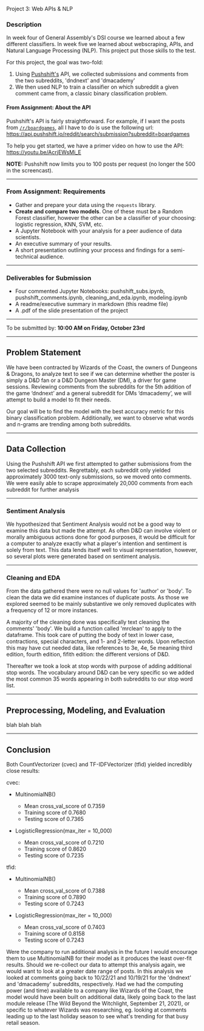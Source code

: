 Project 3: Web APIs & NLP

### Description

In week four of General Assembly's DSI course we learned about a few different classifiers. In week five we learned about webscraping, APIs, and Natural Language Processing (NLP). This project put those skills to the test.

For this project, the goal was two-fold:
1. Using [Pushshift's](https://github.com/pushshift/api) API, we collected submissions and comments from the two subreddits, 'dndnext' and 'dmacademy'
2. We then used NLP to train a classifier on which subreddit a given comment came from, a classic binary classification problem.


#### From Assignment: About the API

Pushshift's API is fairly straightforward. For example, if I want the posts from [`/r/boardgames`](https://www.reddit.com/r/boardgames), all I have to do is use the following url: https://api.pushshift.io/reddit/search/submission?subreddit=boardgames

To help you get started, we have a primer video on how to use the API: https://youtu.be/AcrjEWsMi_E

**NOTE:** Pushshift now limits you to 100 posts per request (no longer the 500 in the screencast).

---

### From Assignment: Requirements

- Gather and prepare your data using the `requests` library.
- **Create and compare two models**. One of these must be a Random Forest classifier, however the other can be a classifier of your choosing: logistic regression, KNN, SVM, etc.
- A Jupyter Notebook with your analysis for a peer audience of data scientists.
- An executive summary of your results.
- A short presentation outlining your process and findings for a semi-technical audience.

---

### Deliverables for Submission

- Four commented Jupyter Notebooks: pushshift_subs.ipynb, pushshift_comments.ipynb, cleaning_and_eda.ipynb, modeling.ipynb
- A readme/executive summary in markdown (this readme file)
- A .pdf of the slide presentation of the project

---

To be submitted by: **10:00 AM on Friday, October 23rd**

---

## Problem Statement
We have been contracted by Wizards of the Coast, the owners of Dungeons & Dragons, to analyze text to see if we can determine whether the poster is simply a D&D fan or a D&D Dungeon Master (DM), a driver for game sessions. Reviewing comments from the subreddits for the 5th addition of the game ‘dndnext’ and a general subreddit for DMs ‘dmacademy’, we will attempt to build a model to fit their needs. 

Our goal will be to find the model with the best accuracy metric for this binary classification problem. Additionally, we want to observe what words and n-grams are trending among both subreddits.

---

## Data Collection

Using the Pushshift API we first attempted to gather submissions from the two selected subreddits. Regrettably, each subreddit only yielded approximately 3000 text-only submissions, so we moved onto comments. We were easily able to scrape approximately 20,000 comments from each subreddit for further analysis

---

### Sentiment Analysis

We hypothesized that Sentiment Analysis would not be a good way to examine this data but made the attempt. As often D&D can involve violent or morally ambiguous actions done for good purposes, it would be difficult for a computer to analyze exactly what a player's intention and sentiment is solely from text. This data lends itself well to visual representation, however, so several plots were generated based on sentiment analysis. 

---

### Cleaning and EDA

From the data gathered there were no null values for 'author' or 'body'. To clean the data we did examine instances of duplicate posts. As those we explored seemed to be mainly substantive we only removed duplicates with a frequency of 12 or more instances. 

A majority of the cleaning done was specifically text cleaning the comments' 'body'. We build a function called 'mrclean' to apply to the dataframe. This took care of putting the body of text in lower case, contractions, special characters, and 1- and 2-letter words. Upon reflection this may have cut needed data, like references to 3e, 4e, 5e meaning third edition, fourth edition, fifith edition: the different versions of D&D. 

Thereafter we took a look at stop words with purpose of adding additional stop words. The vocabulary around D&D can be very specific so we added the most common 35 words appearing in both subreddits to our stop word list. 

---

## Preprocessing, Modeling, and Evaluation

blah blah blah

---

## Conclusion

Both CountVectorizer (cvec) and TF-IDFVectorizer (tfid) yielded incredibly close results: 

cvec:
- MultinomialNB()
    - Mean cross_val_score of 0.7359
    - Training score of 0.7680
    - Testing score of 0.7365

- LogisticRegression(max_iter = 10_000)
    - Mean cross_val_score of 0.7210
    - Training score of 0.8620
    - Testing score of 0.7235
    
tfid:
- MultinomialNB()
    - Mean cross_val_score of 0.7388
    - Training score of 0.7890
    - Testing score of 0.7243

- LogisticRegression(max_iter = 10_000)
    - Mean cross_val_score of 0.7403
    - Training score of 0.8158
    - Testing score of 0.7243
    
Were the company to run additional analysis in the future I would encourage them to use MultinomialNB for their model as it produces the least over-fit results. Should we re-collect our data to attempt this analysis again, we would want to look at a greater date range of posts. In this analysis we looked at comments going back to 10/22/21 and 10/19/21 for the 'dndnext' and 'dmacademy' subreddits, respectively. Had we had the computing power (and time) available to a company like Wizards of the Coast, the model would have been built on additional data, likely going back to the last module release (The Wild Beyond the Witchlight, September 21, 2021), or specific to whatever Wizards was researching, eg. looking at comments leading up to the last holiday season to see what's trending for that busy retail season. 